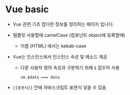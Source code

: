 # Vue basic

- Vue 관련 기초 잡다한 정보를 정리하는 페이지 입니다.

- 템플릿 사용할때 camelCase (컴포넌트 object에 등록할때)

  - 이름 (HTML) 에서는 kebab-case

- Vue는 인스턴스에서 인스턴스 속성 및 메소드 제공

  - 다른 사용자 정의 속성과 구분하기 위해 `$` 접두어 사용

    ```vue
    vm.$data === data
    ```

- `{{표현식}}` 안에 자바스크립트 표현식 넣을 수 있음

  